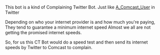  This bot is a kind of Complaining Twitter Bot.
 Just like [A_Comcast_User](https://twitter.com/a_comcast_user?lang=en) in Twitter


 Depending on who your internet provider is and how much you're paying,
 They tend to guarantee a minimum internet speed
 Almost we all are not getting the promised internet speeds.

 So, for us this CT Bot would do a speed test and then send its internet speeds by Twitter to Comcast to complain.
